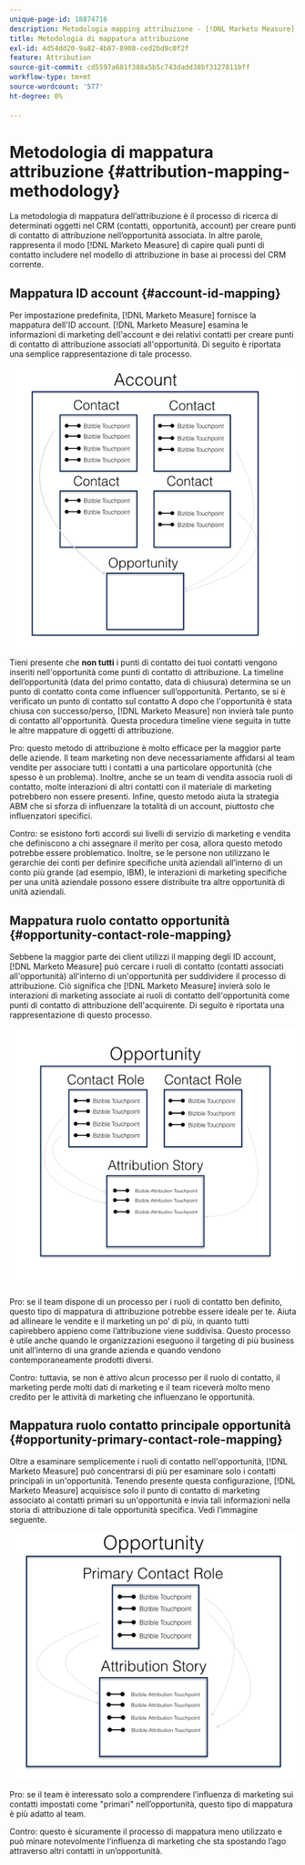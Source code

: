 ```yaml
---
unique-page-id: 18874716
description: Metodologia mapping attribuzione - [!DNL Marketo Measure]
title: Metodologia di mappatura attribuzione
exl-id: 4d54dd20-9a82-4b87-8908-ced2bd9c0f2f
feature: Attribution
source-git-commit: cd5597a681f388a5b5c743dadd38bf3127811bff
workflow-type: tm+mt
source-wordcount: '577'
ht-degree: 0%

---
```


# Metodologia di mappatura attribuzione {#attribution-mapping-methodology}

La metodologia di mappatura dell’attribuzione è il processo di ricerca di determinati oggetti nel CRM (contatti, opportunità, account) per creare punti di contatto di attribuzione nell’opportunità associata. In altre parole, rappresenta il modo [!DNL Marketo Measure] di capire quali punti di contatto includere nel modello di attribuzione in base ai processi del CRM corrente.

## Mappatura ID account {#account-id-mapping}

Per impostazione predefinita, [!DNL Marketo Measure] fornisce la mappatura dell&#39;ID account. [!DNL Marketo Measure] esamina le informazioni di marketing dell&#39;account e dei relativi contatti per creare punti di contatto di attribuzione associati all&#39;opportunità. Di seguito è riportata una semplice rappresentazione di tale processo.

![](assets/1-1.png)

Tieni presente che **non tutti** i punti di contatto dei tuoi contatti vengono inseriti nell&#39;opportunità come punti di contatto di attribuzione. La timeline dell’opportunità (data del primo contatto, data di chiusura) determina se un punto di contatto conta come influencer sull’opportunità. Pertanto, se si è verificato un punto di contatto sul contatto A dopo che l&#39;opportunità è stata chiusa con successo/perso, [!DNL Marketo Measure] non invierà tale punto di contatto all&#39;opportunità. Questa procedura timeline viene seguita in tutte le altre mappature di oggetti di attribuzione.

Pro: questo metodo di attribuzione è molto efficace per la maggior parte delle aziende. Il team marketing non deve necessariamente affidarsi al team vendite per associare tutti i contatti a una particolare opportunità (che spesso è un problema). Inoltre, anche se un team di vendita associa ruoli di contatto, molte interazioni di altri contatti con il materiale di marketing potrebbero non essere presenti. Infine, questo metodo aiuta la strategia ABM che si sforza di influenzare la totalità di un account, piuttosto che influenzatori specifici.

Contro: se esistono forti accordi sui livelli di servizio di marketing e vendita che definiscono a chi assegnare il merito per cosa, allora questo metodo potrebbe essere problematico. Inoltre, se le persone non utilizzano le gerarchie dei conti per definire specifiche unità aziendali all’interno di un conto più grande (ad esempio, IBM), le interazioni di marketing specifiche per una unità aziendale possono essere distribuite tra altre opportunità di unità aziendali.

## Mappatura ruolo contatto opportunità {#opportunity-contact-role-mapping}

Sebbene la maggior parte dei client utilizzi il mapping degli ID account, [!DNL Marketo Measure] può cercare i ruoli di contatto (contatti associati all&#39;opportunità) all&#39;interno di un&#39;opportunità per suddividere il processo di attribuzione. Ciò significa che [!DNL Marketo Measure] invierà solo le interazioni di marketing associate ai ruoli di contatto dell&#39;opportunità come punti di contatto di attribuzione dell&#39;acquirente. Di seguito è riportata una rappresentazione di questo processo.

![](assets/2-1.png)

Pro: se il team dispone di un processo per i ruoli di contatto ben definito, questo tipo di mappatura di attribuzione potrebbe essere ideale per te. Aiuta ad allineare le vendite e il marketing un po’ di più, in quanto tutti capirebbero appieno come l’attribuzione viene suddivisa. Questo processo è utile anche quando le organizzazioni eseguono il targeting di più business unit all’interno di una grande azienda e quando vendono contemporaneamente prodotti diversi.

Contro: tuttavia, se non è attivo alcun processo per il ruolo di contatto, il marketing perde molti dati di marketing e il team riceverà molto meno credito per le attività di marketing che influenzano le opportunità.

## Mappatura ruolo contatto principale opportunità {#opportunity-primary-contact-role-mapping}

Oltre a esaminare semplicemente i ruoli di contatto nell&#39;opportunità, [!DNL Marketo Measure] può concentrarsi di più per esaminare solo i contatti principali in un&#39;opportunità. Tenendo presente questa configurazione, [!DNL Marketo Measure] acquisisce solo il punto di contatto di marketing associato ai contatti primari su un&#39;opportunità e invia tali informazioni nella storia di attribuzione di tale opportunità specifica. Vedi l’immagine seguente.

![](assets/3.png)

Pro: se il team è interessato solo a comprendere l’influenza di marketing sui contatti impostati come &quot;primari&quot; nell’opportunità, questo tipo di mappatura è più adatto al team.

Contro: questo è sicuramente il processo di mappatura meno utilizzato e può minare notevolmente l’influenza di marketing che sta spostando l’ago attraverso altri contatti in un’opportunità.

